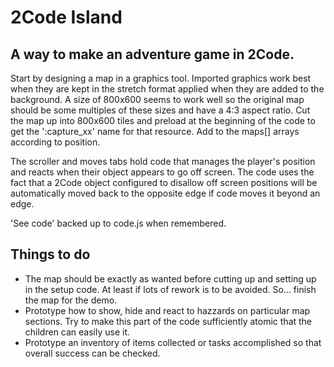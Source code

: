 # 2Code Island

## A way to make an adventure game in 2Code.

Start by designing a map in a graphics tool. Imported graphics work best when they are kept in the stretch format applied when they are added to the background. A size of 800x600 seems to work well so the original map should be some multiples of these sizes and have a 4:3 aspect ratio. Cut the map up into 800x600 tiles and preload at the beginning of the code to get the ':capture_xx' name for that resource. Add to the maps[] arrays according to position.

The scroller and moves tabs hold code that manages the player's position and reacts when their object appears to go off screen. The code uses the fact that a 2Code object configured to disallow off screen positions will be automatically moved back to the opposite edge if code moves it beyond an edge.

'See code' backed up to code.js when remembered.

## Things to do

* The map should be exactly as wanted before cutting up and setting up in the setup code. At least if lots of rework is to be avoided. So... finish the map for the demo.
* Prototype how to show, hide and react to hazzards on particular map sections. Try to make this part of the code sufficiently atomic that the children can easily use it.
* Prototype an inventory of items collected or tasks accomplished so that overall success can be checked. 
